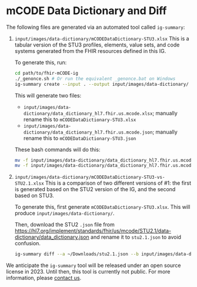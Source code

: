 # mCODE Data Dictionary and Diff

The following files are generated via an automated tool called `ig-summary`:

1. `input/images/data-dictionary/mCODEDataDictionary-STU3.xlsx`
   This is a tabular version of the STU3 profiles, elements, value sets, and code systems generated from the FHIR resources defined in this IG.

   To generate this, run:

   ```bash
   cd path/to/fhir-mCODE-ig
   ./_genonce.sh # Or run the equivalent _genonce.bat on Windows
   ig-summary create --input . --output input/images/data-dictionary/ --settings data-dictionary/settings.yaml
   ```

   This will generate two files:

   - `input/images/data-dictionary/data_dictionary_hl7.fhir.us.mcode.xlsx`; manually rename this to `mCODEDataDictionary-STU3.xlsx`
   - `input/images/data-dictionary/data_dictionary_hl7.fhir.us.mcode.json`; manually rename this to `mCODEDataDictionary-STU3.json`

   These bash commands will do this:

   ```bash
   mv -f input/images/data-dictionary/data_dictionary_hl7.fhir.us.mcode.xlsx input/images/data-dictionary/mCODEDataDictionary-STU3.xlsx
   mv -f input/images/data-dictionary/data_dictionary_hl7.fhir.us.mcode.json input/images/data-dictionary/mCODEDataDictionary-STU3.json
   ```

2. `input/images/data-dictionary/mCODEDataDictionary-STU3-vs-STU2.1.xlsx`
   This is a comparison of two different versions of #1: the first is generated based on the STU2 version of the IG, and the second based on STU3.

   To generate this, first generate `mCODEDataDictionary-STU3.xlsx`. This will produce `input/images/data-dictionary/`.

   Then, download the STU2 `.json` file from <https://hl7.org/implement/standards/fhir/us/mcode/STU2.1/data-dictionary/data_dictionary.json> and rename it to `stu2.1.json` to avoid confusion.

   ```bash
   ig-summary diff --a ~/Downloads/stu2.1.json --b input/images/data-dictionary/mCODEDataDictionary-STU3.json --settings data-dictionary/diff_settings.yaml --output input/images/data-dictionary/
   ```

We anticipate the `ig-summary` tool will be released under an open source license in 2023. Until then, this tool is currently not public. For more information, please [contact us](https://chat.fhir.org/#narrow/pm-with/322501).
